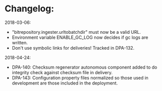 Changelog:
===

2018-03-06:

* "bitrepository.ingester.urltobatchdir" must now be a valid URL.
* Environment variable ENABLE_GC_LOG now decides if gc logs are written.
* Don't use symbolic links for deliveries!  Tracked in DPA-132.

2018-04-24:

* DPA-140: Checksum regenerator autonomous component added to do integrity check against
checksum file in delivery.
* DPA-143: Configuration property files normalized so those used in development are those included in the deployment.

